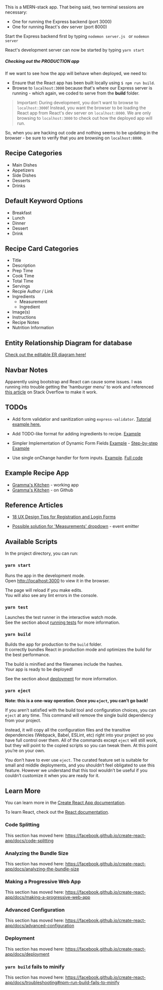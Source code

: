 This is a MERN-stack app. That being said, two terminal sessions are necessary:
* One for running the Express backend (port 3000)
* One for running React's dev server (port 8000)

Start the Express backend first by typing
```nodemon server.js ``` or ```nodemon server```

React's development server can now be started by typing
```yarn start```
 
##### Checking out the PRODUCTION app

If we want to see how the app will behave when deployed, we need to:

- Ensure that the React app has been built locally using `$ npm run build`.
- Browse to `localhost:3000` because that's where our Express server is running - which again, we coded to serve from the **build** folder.



> Important: During development, you don't want to browse to `localhost:3000`! Instead, you want the browser to be loading the React app from React's dev server on `localhost:8000`. We are only browsing to `localhost:3000` to check out how the deployed app will run.

So, when you are hacking out code and nothing seems to be updating in the browser - be sure to verify that you are browsing on `localhost:8000`.


## Recipe Categories
* Main Dishes
* Appetizers
* Side Dishes
* Desserts
* Drinks

## Default Keyword Options
* Breakfast
* Lunch
* Dinner
* Dessert
* Drink

## Recipe Card Categories
* Title
* Description
* Prep Time
* Cook Time
* Total Time
* Servings
* Recpie Author / Link
* Ingredients
    * Measurement
    * Ingredient
* Image(s)
* Instructions
* Recipe Notes
* Nutrition Information

## Entity Relationship Diagram for database
[Check out the editable ER diagram here!](https://editor.ponyorm.com/user/tackc/RecipeApp/designer)

## Navbar Notes
Apparently using bootstrap and React can cause some issues. I was running into trouble getting the 'hamburger menu' to work and referenced [this article](https://stackoverflow.com/questions/52248179/how-to-use-data-toggle-collapse-in-reactjs-with-bootstrap) on Stack Overflow to make it work.

## TODOs
* Add form validatior and sanitization using ```express-validator```. [Tutorial example here.](https://flaviocopes.com/express-sanitize-input/)

* Add TODO-like format for adding ingredients to recipe. [Example](https://codepen.io/arshdkhn1/pen/apoWJe?editors=0110)

* Simpler Implementation of Dynamic Form Fields [Example](https://codesandbox.io/s/react-dynamic-form-fields-3fjbd?from-embed=&file=/src/index.js:3007-3015) - [Step-by-step Example](https://dev.to/fuchodeveloper/dynamic-form-fields-in-react-1h6c)

* Use single onChange handler for form inputs. [Example](https://www.pluralsight.com/guides/handling-multiple-inputs-with-single-onchange-handler-react). [Full code](https://github.com/jaketrent/demo-single-change-handler/blob/master/src/App.js)

## Example Recipe App
* [Gramma's Kitchen](https://grammas.kitchen) - working app
* [Gramma's Kitchen](https://github.com/grammas/kitchen) - on Github

## Reference Articles
* [18 UX Design Tips for Registration and Login Forms](https://uxplanet.org/18-ux-design-tips-for-registration-and-login-forms-f897557358ba)

* [Possible solution for 'Measurements' dropdown](https://medium.com/@lolahef/react-event-emitter-9a3bb0c719) - event emitter

## Available Scripts

In the project directory, you can run:

### `yarn start`

Runs the app in the development mode.<br />
Open [http://localhost:3000](http://localhost:3000) to view it in the browser.

The page will reload if you make edits.<br />
You will also see any lint errors in the console.

### `yarn test`

Launches the test runner in the interactive watch mode.<br />
See the section about [running tests](https://facebook.github.io/create-react-app/docs/running-tests) for more information.

### `yarn build`

Builds the app for production to the `build` folder.<br />
It correctly bundles React in production mode and optimizes the build for the best performance.

The build is minified and the filenames include the hashes.<br />
Your app is ready to be deployed!

See the section about [deployment](https://facebook.github.io/create-react-app/docs/deployment) for more information.

### `yarn eject`

**Note: this is a one-way operation. Once you `eject`, you can’t go back!**

If you aren’t satisfied with the build tool and configuration choices, you can `eject` at any time. This command will remove the single build dependency from your project.

Instead, it will copy all the configuration files and the transitive dependencies (Webpack, Babel, ESLint, etc) right into your project so you have full control over them. All of the commands except `eject` will still work, but they will point to the copied scripts so you can tweak them. At this point you’re on your own.

You don’t have to ever use `eject`. The curated feature set is suitable for small and middle deployments, and you shouldn’t feel obligated to use this feature. However we understand that this tool wouldn’t be useful if you couldn’t customize it when you are ready for it.

## Learn More

You can learn more in the [Create React App documentation](https://facebook.github.io/create-react-app/docs/getting-started).

To learn React, check out the [React documentation](https://reactjs.org/).

### Code Splitting

This section has moved here: https://facebook.github.io/create-react-app/docs/code-splitting

### Analyzing the Bundle Size

This section has moved here: https://facebook.github.io/create-react-app/docs/analyzing-the-bundle-size

### Making a Progressive Web App

This section has moved here: https://facebook.github.io/create-react-app/docs/making-a-progressive-web-app

### Advanced Configuration

This section has moved here: https://facebook.github.io/create-react-app/docs/advanced-configuration

### Deployment

This section has moved here: https://facebook.github.io/create-react-app/docs/deployment

### `yarn build` fails to minify

This section has moved here: https://facebook.github.io/create-react-app/docs/troubleshooting#npm-run-build-fails-to-minify
